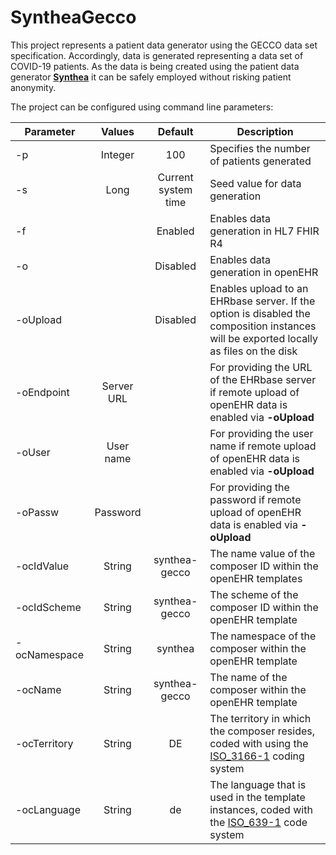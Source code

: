 # SyntheaGecco

This project represents a patient data generator using the GECCO data set specification. Accordingly, data is 
generated representing a data set of COVID-19 patients. As the data is being created using the patient data 
generator [**Synthea**](https://github.com/synthetichealth/synthea) it can be safely employed without risking 
patient anonymity.

The project can be configured using command line parameters:

| Parameter          |   Values   |       Default       | Description                                                                                                                            |
|--------------------|:----------:|:-------------------:|----------------------------------------------------------------------------------------------------------------------------------------|
| -p                 |  Integer   |         100         | Specifies the number of patients generated                                                                                             |
| -s                 |    Long    | Current system time | Seed value for data generation                                                                                                         |
| -f                 |            |       Enabled       | Enables data generation in HL7 FHIR R4                                                                                                 |
| -o                 |            |      Disabled       | Enables data generation in openEHR                                                                                                     |
| -oUpload           |            |      Disabled       | Enables upload to an EHRbase server. If the option is disabled the composition instances will be exported locally as files on the disk |
| -oEndpoint         | Server URL |                     | For providing the URL of the EHRbase server if remote upload of openEHR data is enabled via **-oUpload**                               |
| -oUser             | User name  |                     | For providing the user name if remote upload of openEHR data is enabled via **-oUpload**                                               |
| -oPassw            |  Password  |                     | For providing the password if remote upload of openEHR data is enabled via **-oUpload**                                                |
| -ocIdValue         |   String   |    synthea-gecco    | The name value of the composer ID within the openEHR templates                                                                         |
| -ocIdScheme        |   String   |    synthea-gecco    | The scheme of the composer ID within the openEHR template                                                                              |
| -ocNamespace       |   String   |       synthea       | The namespace of the composer within the openEHR template                                                                              |
| -ocName            |   String   |    synthea-gecco    | The name of the composer within the openEHR template                                                                                   |
| -ocTerritory       |   String   |         DE          | The territory in which the composer resides, coded with using the [ISO_3166-1]() coding system                                         |
| -ocLanguage        |   String   |         de          | The language that is used in the template instances, coded with the [ISO_639-1]() code system                                          |